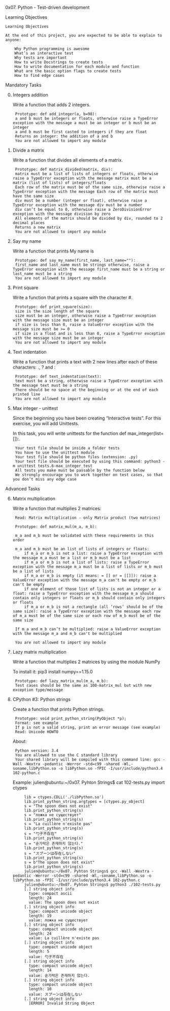 0x07. Python - Test-driven development

Learning Objectives

    Learning Objectives

    At the end of this project, you are expected to be able to explain to anyone:

        Why Python programming is awesome
        What’s an interactive test
        Why tests are important
        How to write Docstrings to create tests
        How to write documentation for each module and function
        What are the basic option flags to create tests
        How to find edge cases
Mandatory Tasks

0. Integers addition

    Write a function that adds 2 integers.

        Prototype: def add_integer(a, b=98):
        a and b must be integers or floats, otherwise raise a TypeError exception with the message a must be an integer or b must be an integer
        a and b must be first casted to integers if they are float
        Returns an integer: the addition of a and b
        You are not allowed to import any module
1. Divide a matrix

    Write a function that divides all elements of a matrix.

        Prototype: def matrix_divided(matrix, div):
        matrix must be a list of lists of integers or floats, otherwise raise a TypeError exception with the message matrix must be a matrix (list of lists) of integers/floats
        Each row of the matrix must be of the same size, otherwise raise a TypeError exception with the message Each row of the matrix must have the same size
        div must be a number (integer or float), otherwise raise a TypeError exception with the message div must be a number
        div can’t be equal to 0, otherwise raise a ZeroDivisionError exception with the message division by zero
        All elements of the matrix should be divided by div, rounded to 2 decimal places
        Returns a new matrix
        You are not allowed to import any module
2. Say my name

    Write a function that prints My name is <first name> <last name>

        Prototype: def say_my_name(first_name, last_name=""):
        first_name and last_name must be strings otherwise, raise a TypeError exception with the message first_name must be a string or last_name must be a string
        You are not allowed to import any module
3. Print square

    Write a function that prints a square with the character #.

        Prototype: def print_square(size):
        size is the size length of the square
        size must be an integer, otherwise raise a TypeError exception with the message size must be an integer
        if size is less than 0, raise a ValueError exception with the message size must be >= 0
        if size is a float and is less than 0, raise a TypeError exception with the message size must be an integer
        You are not allowed to import any module
4. Text indentation

    Write a function that prints a text with 2 new lines after each of these characters: ., ? and :

        Prototype: def text_indentation(text):
        text must be a string, otherwise raise a TypeError exception with the message text must be a string
        There should be no space at the beginning or at the end of each printed line
        You are not allowed to import any module
5. Max integer - unittest

    Since the beginning you have been creating “Interactive tests”. For this exercise, you will add Unittests.

    In this task, you will write unittests for the function def max_integer(list=[]):.

        Your test file should be inside a folder tests
        You have to use the unittest module
        Your test file should be python files (extension: .py)
        Your test file should be executed by using this command: python3 -m unittest tests.6-max_integer_test
        All tests you make must be passable by the function below
        We strongly encourage you to work together on test cases, so that you don’t miss any edge case
Advanced Tasks

6. Matrix multiplication

    Write a function that multiplies 2 matrices:

        Read: Matrix multiplication - only Matrix product (two matrices)

        Prototype: def matrix_mul(m_a, m_b):

        m_a and m_b must be validated with these requirements in this order

        m_a and m_b must be an list of lists of integers or floats:
            if m_a or m_b is not a list: raise a TypeError exception with the message m_a must be a list or m_b must be a list
            if m_a or m_b is not a list of lists: raise a TypeError exception with the message m_a must be a list of lists or m_b must be a list of lists
            if m_a or m_b is empty (it means: = [] or = [[]]): raise a ValueError exception with the message m_a can't be empty or m_b can't be empty
            if one element of those list of lists is not an integer or a float: raise a TypeError exception with the message m_a should contain only integers or floats or m_b should contain only integers or floats
            if m_a or m_b is not a rectangle (all ‘rows’ should be of the same size): raise a TypeError exception with the message each row of m_a must be of the same size or each row of m_b must be of the same size

        If m_a and m_b can’t be multiplied: raise a ValueError exception with the message m_a and m_b can't be multiplied

        You are not allowed to import any module
7. Lazy matrix multiplication

    Write a function that multiplies 2 matrices by using the module NumPy

    To install it: pip3 install numpy==1.15.0

        Prototype: def lazy_matrix_mul(m_a, m_b):
        Test cases should be the same as 100-matrix_mul but with new exception type/message
8. CPython #3: Python strings

    Create a function that prints Python strings.

        Prototype: void print_python_string(PyObject *p);
        Format: see example
        If p is not a valid string, print an error message (see example)
        Read: Unicode HOWTO

    About:

        Python version: 3.4
        You are allowed to use the C standard library
        Your shared library will be compiled with this command line: gcc -Wall -Wextra -pedantic -Werror -std=c99 -shared -Wl,-soname,libPython.so -o libPython.so -fPIC -I/usr/include/python3.4 102-python.c

    Example:
            julien@ubuntu:~/0x07. Pyhton Strings$ cat 102-tests.py
            import ctypes

            lib = ctypes.CDLL('./libPython.so')
            lib.print_python_string.argtypes = [ctypes.py_object]
            s = "The spoon does not exist"
            lib.print_python_string(s)
            s = "ложка не существует"
            lib.print_python_string(s)
            s = "La cuillère n'existe pas"
            lib.print_python_string(s)
            s = "勺子不存在"
            lib.print_python_string(s)
            s = "숟가락은 존재하지 않는다."
            lib.print_python_string(s)
            s = "スプーンは存在しない"
            lib.print_python_string(s)
            s = b"The spoon does not exist"
            lib.print_python_string(s)
            julien@ubuntu:~/0x07. Pyhton Strings$ gcc -Wall -Wextra -pedantic -Werror -std=c99 -shared -Wl,-soname,libPython.so -o libPython.so -fPIC -I/usr/include/python3.4 102-python.c
            julien@ubuntu:~/0x07. Pyhton Strings$ python3 ./102-tests.py
            [.] string object info
              type: compact ascii
              length: 24
              value: The spoon does not exist
            [.] string object info
              type: compact unicode object
              length: 19
              value: ложка не существует
            [.] string object info
              type: compact unicode object
              length: 24
              value: La cuillère n'existe pas
            [.] string object info
              type: compact unicode object
              length: 5
              value: 勺子不存在
            [.] string object info
              type: compact unicode object
              length: 14
              value: 숟가락은 존재하지 않는다.
            [.] string object info
              type: compact unicode object
              length: 10
              value: スプーンは存在しない
            [.] string object info
              [ERROR] Invalid String Object
